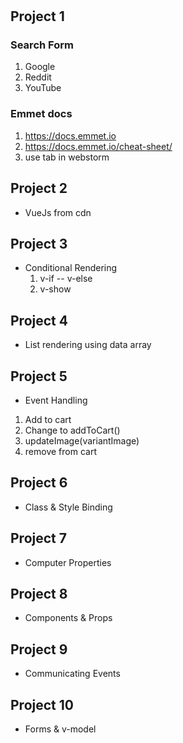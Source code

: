 #

## Project 1
### Search Form
1. Google
2. Reddit
3. YouTube


### Emmet docs
1. https://docs.emmet.io
2. https://docs.emmet.io/cheat-sheet/
3. use tab in webstorm

## Project 2
- VueJs from cdn

## Project 3
- Conditional Rendering
  1. v-if -- v-else
  2. v-show

## Project 4
- List rendering using data array

## Project 5
- Event Handling
1. Add to cart
2. Change to addToCart()
3. updateImage(variantImage)
4. remove from cart

## Project 6
- Class & Style Binding


## Project 7
- Computer Properties

## Project 8
- Components & Props

## Project 9
- Communicating Events

## Project 10
- Forms & v-model
